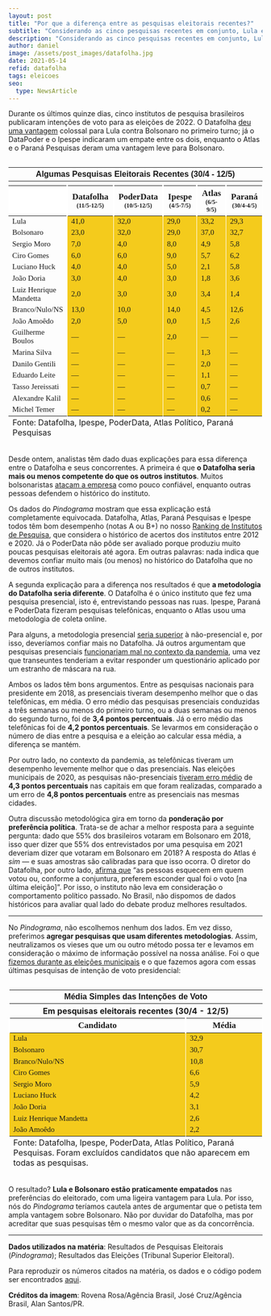 ```yaml
---
layout: post
title: "Por que a diferença entre as pesquisas eleitorais recentes?"
subtitle: "Considerando as cinco pesquisas recentes em conjunto, Lula e Bolsonaro estão praticamente empatados"
description: "Considerando as cinco pesquisas recentes em conjunto, Lula e Bolsonaro estão praticamente empatados"
author: daniel
image: /assets/post_images/datafolha.jpg
date: 2021-05-14
refid: datafolha
tags: eleicoes
seo:
  type: NewsArticle
---
```


<p>Durante os últimos quinze dias, cinco institutos de pesquisa brasileiros publicaram intenções de voto para as eleições de 2022. O Datafolha <a href="https://www1.folha.uol.com.br/poder/2021/05/datafolha-aprovacao-a-bolsonaro-recua-seis-pontos-e-chega-a-24-a-pior-marca-do-mandato-rejeicao-e-de-45.shtml">deu uma vantagem</a> colossal para Lula contra Bolsonaro no primeiro turno; já o DataPoder e o Ipespe indicaram um empate entre os dois, enquanto o Atlas e o Paraná Pesquisas deram uma vantagem leve para Bolsonaro.</p>
<style>html {
  font-family: -apple-system, BlinkMacSystemFont, 'Segoe UI', Roboto, Oxygen, Ubuntu, Cantarell, 'Helvetica Neue', 'Fira Sans', 'Droid Sans', Arial, sans-serif;
}

#zriqojslwh .gt_table {
  display: table;
  border-collapse: collapse;
  margin-left: auto;
  margin-right: auto;
  color: #333333;
  font-size: 16px;
  font-weight: normal;
  font-style: normal;
  background-color: #FFFFFF;
  width: auto;
  border-top-style: solid;
  border-top-width: 0px;
  border-top-color: #ffffff;
  border-right-style: none;
  border-right-width: 2px;
  border-right-color: #D3D3D3;
  border-bottom-style: solid;
  border-bottom-width: 2px;
  border-bottom-color: #A8A8A8;
  border-left-style: none;
  border-left-width: 2px;
  border-left-color: #D3D3D3;
}

#zriqojslwh .gt_heading {
  background-color: #FFFFFF;
  text-align: center;
  border-bottom-color: #FFFFFF;
  border-left-style: none;
  border-left-width: 1px;
  border-left-color: #D3D3D3;
  border-right-style: none;
  border-right-width: 1px;
  border-right-color: #D3D3D3;
}

#zriqojslwh .gt_title {
  color: #333333;
  font-size: 125%;
  font-weight: initial;
  padding-top: 4px;
  padding-bottom: 4px;
  border-bottom-color: #FFFFFF;
  border-bottom-width: 0;
}

#zriqojslwh .gt_subtitle {
  color: #333333;
  font-size: 85%;
  font-weight: initial;
  padding-top: 0;
  padding-bottom: 4px;
  border-top-color: #FFFFFF;
  border-top-width: 0;
}

#zriqojslwh .gt_bottom_border {
  border-bottom-style: #ffffff;
  border-bottom-width: 2px;
  border-bottom-color: #D3D3D3;
}

#zriqojslwh .gt_col_headings {
  border-top-style: solid;
  border-top-width: 2px;
  border-top-color: #ffffff;
  border-bottom-style: solid;
  border-bottom-width: 2px;
  border-bottom-color: #ffffff;
  border-left-style: none;
  border-left-width: 1px;
  border-left-color: #D3D3D3;
  border-right-style: none;
  border-right-width: 1px;
  border-right-color: #D3D3D3;
}

#zriqojslwh .gt_col_heading {
  color: #FFFFFF;
  background-color: #d27103;
  font-size: 100%;
  font-weight: normal;
  text-transform: inherit;
  border-left-style: none;
  border-left-width: 1px;
  border-left-color: #D3D3D3;
  border-right-style: none;
  border-right-width: 1px;
  border-right-color: #D3D3D3;
  vertical-align: bottom;
  padding-top: 5px;
  padding-bottom: 6px;
  padding-left: 5px;
  padding-right: 5px;
  overflow-x: hidden;
}

#zriqojslwh .gt_column_spanner_outer {
  color: #FFFFFF;
  background-color: #d27103;
  font-size: 100%;
  font-weight: normal;
  text-transform: inherit;
  padding-top: 0;
  padding-bottom: 0;
  padding-left: 4px;
  padding-right: 4px;
}

#zriqojslwh .gt_column_spanner_outer:first-child {
  padding-left: 0;
}

#zriqojslwh .gt_column_spanner_outer:last-child {
  padding-right: 0;
}

#zriqojslwh .gt_column_spanner {
  border-bottom-style: solid;
  border-bottom-width: 2px;
  border-bottom-color: #ffffff;
  vertical-align: bottom;
  padding-top: 5px;
  padding-bottom: 6px;
  overflow-x: hidden;
  display: inline-block;
  width: 100%;
}

#zriqojslwh .gt_group_heading {
  padding: 8px;
  color: #333333;
  background-color: #FFFFFF;
  font-size: 100%;
  font-weight: initial;
  text-transform: inherit;
  border-top-style: solid;
  border-top-width: 2px;
  border-top-color: #D3D3D3;
  border-bottom-style: solid;
  border-bottom-width: 2px;
  border-bottom-color: #D3D3D3;
  border-left-style: none;
  border-left-width: 1px;
  border-left-color: #D3D3D3;
  border-right-style: none;
  border-right-width: 1px;
  border-right-color: #D3D3D3;
  vertical-align: middle;
}

#zriqojslwh .gt_empty_group_heading {
  padding: 0.5px;
  color: #333333;
  background-color: #FFFFFF;
  font-size: 100%;
  font-weight: initial;
  border-top-style: solid;
  border-top-width: 2px;
  border-top-color: #D3D3D3;
  border-bottom-style: solid;
  border-bottom-width: 2px;
  border-bottom-color: #D3D3D3;
  vertical-align: middle;
}

#zriqojslwh .gt_from_md > :first-child {
  margin-top: 0;
}

#zriqojslwh .gt_from_md > :last-child {
  margin-bottom: 0;
}

#zriqojslwh .gt_row {
  padding-top: 8px;
  padding-bottom: 8px;
  padding-left: 5px;
  padding-right: 5px;
  margin: 10px;
  border-top-style: solid;
  border-top-width: 1px;
  border-top-color: #ffffff;
  border-left-style: none;
  border-left-width: 2px;
  border-left-color: #ffffff;
  border-right-style: none;
  border-right-width: 2px;
  border-right-color: #ffffff;
  vertical-align: middle;
  overflow-x: hidden;
}

#zriqojslwh .gt_stub {
  color: #FFFFFF;
  background-color: #6c82a0;
  font-size: 100%;
  font-weight: initial;
  text-transform: inherit;
  border-right-style: solid;
  border-right-width: 2px;
  border-right-color: #ffffff;
  padding-left: 12px;
}

#zriqojslwh .gt_summary_row {
  color: #333333;
  background-color: #FFFFFF;
  text-transform: inherit;
  padding-top: 8px;
  padding-bottom: 8px;
  padding-left: 5px;
  padding-right: 5px;
}

#zriqojslwh .gt_first_summary_row {
  padding-top: 8px;
  padding-bottom: 8px;
  padding-left: 5px;
  padding-right: 5px;
  border-top-style: solid;
  border-top-width: 2px;
  border-top-color: #D3D3D3;
}

#zriqojslwh .gt_grand_summary_row {
  color: #333333;
  background-color: #FFFFFF;
  text-transform: inherit;
  padding-top: 8px;
  padding-bottom: 8px;
  padding-left: 5px;
  padding-right: 5px;
}

#zriqojslwh .gt_first_grand_summary_row {
  padding-top: 8px;
  padding-bottom: 8px;
  padding-left: 5px;
  padding-right: 5px;
  border-top-style: double;
  border-top-width: 6px;
  border-top-color: #D3D3D3;
}

#zriqojslwh .gt_striped {
  background-color: rgba(128, 128, 128, 0.05);
}

#zriqojslwh .gt_table_body {
  border-top-style: solid;
  border-top-width: 2px;
  border-top-color: #ffffff;
  border-bottom-style: solid;
  border-bottom-width: 2px;
  border-bottom-color: #ffffff;
}

#zriqojslwh .gt_footnotes {
  color: #333333;
  background-color: #FFFFFF;
  border-bottom-style: none;
  border-bottom-width: 2px;
  border-bottom-color: #D3D3D3;
  border-left-style: none;
  border-left-width: 2px;
  border-left-color: #D3D3D3;
  border-right-style: none;
  border-right-width: 2px;
  border-right-color: #D3D3D3;
}

#zriqojslwh .gt_footnote {
  margin: 0px;
  font-size: 90%;
  padding: 4px;
}

#zriqojslwh .gt_sourcenotes {
  color: #333333;
  background-color: #FFFFFF;
  border-bottom-style: none;
  border-bottom-width: 2px;
  border-bottom-color: #D3D3D3;
  border-left-style: none;
  border-left-width: 2px;
  border-left-color: #D3D3D3;
  border-right-style: none;
  border-right-width: 2px;
  border-right-color: #D3D3D3;
}

#zriqojslwh .gt_sourcenote {
  font-size: 90%;
  padding: 4px;
}

#zriqojslwh .gt_left {
  text-align: left;
}

#zriqojslwh .gt_center {
  text-align: center;
}

#zriqojslwh .gt_right {
  text-align: right;
  font-variant-numeric: tabular-nums;
}

#zriqojslwh .gt_font_normal {
  font-weight: normal;
}

#zriqojslwh .gt_font_bold {
  font-weight: bold;
}

#zriqojslwh .gt_font_italic {
  font-style: italic;
}

#zriqojslwh .gt_super {
  font-size: 65%;
}

#zriqojslwh .gt_footnote_marks {
  font-style: italic;
  font-size: 65%;
}
</style>
<div id="zriqojslwh" style="overflow-x:auto;overflow-y:auto;width:auto;height:auto;"><table class="gt_table">
  <thead class="gt_header">
    <tr>
      <th colspan="6" class="gt_heading gt_title gt_font_normal" style="font-family: Helvetica; font-weight: bold;">Algumas Pesquisas Eleitorais Recentes (30/4 - 12/5)</th>
    </tr>
    <tr>
      <th colspan="6" class="gt_heading gt_subtitle gt_font_normal gt_bottom_border" style></th>
    </tr>
  </thead>
  <thead class="gt_col_headings">
    <tr>
      <th class="gt_col_heading gt_columns_bottom_border gt_left" rowspan="1" colspan="1" style="background-color: #FFFFFF;"></th>
      <th class="gt_col_heading gt_columns_bottom_border gt_center" rowspan="1" colspan="1" style="vertical-align:  middle border-left-width: 1.5px; border-left-style: solid; border-left-color: #ffffff; border-right-width: 1.5px; border-right-style: solid; border-right-color: #ffffff; font-family: Fantasque Sans Mono; font-size: 17px;">Datafolha<br><span style="font-size: 12px;">(11/5-12/5)</span></th>
      <th class="gt_col_heading gt_columns_bottom_border gt_center" rowspan="1" colspan="1" style="vertical-align:  middle border-left-width: 1.5px; border-left-style: solid; border-left-color: #ffffff; border-right-width: 1.5px; border-right-style: solid; border-right-color: #ffffff; font-family: Fantasque Sans Mono; font-size: 17px;">PoderData<br><span style="font-size: 12px;">(10/5-12/5)</span></th>
      <th class="gt_col_heading gt_columns_bottom_border gt_center" rowspan="1" colspan="1" style="vertical-align:  middle border-left-width: 1.5px; border-left-style: solid; border-left-color: #ffffff; border-right-width: 1.5px; border-right-style: solid; border-right-color: #ffffff; font-family: Fantasque Sans Mono; font-size: 17px;">Ipespe<br><span style="font-size: 12px;">(4/5-7/5)</span></th>
      <th class="gt_col_heading gt_columns_bottom_border gt_center" rowspan="1" colspan="1" style="vertical-align:  middle border-left-width: 1.5px; border-left-style: solid; border-left-color: #ffffff; border-right-width: 1.5px; border-right-style: solid; border-right-color: #ffffff; font-family: Fantasque Sans Mono; font-size: 17px;">Atlas<br><span style="font-size: 12px;">(6/5-9/5)</span></th>
      <th class="gt_col_heading gt_columns_bottom_border gt_center" rowspan="1" colspan="1" style="vertical-align:  middle border-left-width: 1.5px; border-left-style: solid; border-left-color: #ffffff; border-right-width: 1.5px; border-right-style: solid; border-right-color: #ffffff; font-family: Fantasque Sans Mono; font-size: 17px;">Paraná<br><span style="font-size: 12px;">(30/4-4/5)</span></th>
    </tr>
  </thead>
  <tbody class="gt_table_body">
    <tr>
      <td class="gt_row gt_left gt_stub" style="font-family: &#39;Fantasque Sans Mono&#39;; font-size: 15px;">Lula</td>
      <td class="gt_row gt_center" style="font-family: Fantasque Sans Mono; font-size: 15px; background-color: #F4CB1C; border-left-width: 1.5px; border-left-style: solid; border-left-color: #ffffff; border-right-width: 1.5px; border-right-style: solid; border-right-color: #ffffff;">41,0</td>
      <td class="gt_row gt_center" style="font-family: Fantasque Sans Mono; font-size: 15px; background-color: #F4CB1C; border-left-width: 1.5px; border-left-style: solid; border-left-color: #ffffff; border-right-width: 1.5px; border-right-style: solid; border-right-color: #ffffff;">32,0</td>
      <td class="gt_row gt_center" style="font-family: Fantasque Sans Mono; font-size: 15px; background-color: #F4CB1C; border-left-width: 1.5px; border-left-style: solid; border-left-color: #ffffff; border-right-width: 1.5px; border-right-style: solid; border-right-color: #ffffff;">29,0</td>
      <td class="gt_row gt_center" style="font-family: Fantasque Sans Mono; font-size: 15px; background-color: #F4CB1C; border-left-width: 1.5px; border-left-style: solid; border-left-color: #ffffff; border-right-width: 1.5px; border-right-style: solid; border-right-color: #ffffff;">33,2</td>
      <td class="gt_row gt_center" style="font-family: Fantasque Sans Mono; font-size: 15px; background-color: #F4CB1C; border-left-width: 1.5px; border-left-style: solid; border-left-color: #ffffff; border-right-width: 1.5px; border-right-style: solid; border-right-color: #ffffff;">29,3</td>
    </tr>
    <tr>
      <td class="gt_row gt_left gt_stub" style="font-family: &#39;Fantasque Sans Mono&#39;; font-size: 15px;">Bolsonaro</td>
      <td class="gt_row gt_center" style="font-family: Fantasque Sans Mono; font-size: 15px; background-color: #F4CB1C; border-left-width: 1.5px; border-left-style: solid; border-left-color: #ffffff; border-right-width: 1.5px; border-right-style: solid; border-right-color: #ffffff;">23,0</td>
      <td class="gt_row gt_center" style="font-family: Fantasque Sans Mono; font-size: 15px; background-color: #F4CB1C; border-left-width: 1.5px; border-left-style: solid; border-left-color: #ffffff; border-right-width: 1.5px; border-right-style: solid; border-right-color: #ffffff;">32,0</td>
      <td class="gt_row gt_center" style="font-family: Fantasque Sans Mono; font-size: 15px; background-color: #F4CB1C; border-left-width: 1.5px; border-left-style: solid; border-left-color: #ffffff; border-right-width: 1.5px; border-right-style: solid; border-right-color: #ffffff;">29,0</td>
      <td class="gt_row gt_center" style="font-family: Fantasque Sans Mono; font-size: 15px; background-color: #F4CB1C; border-left-width: 1.5px; border-left-style: solid; border-left-color: #ffffff; border-right-width: 1.5px; border-right-style: solid; border-right-color: #ffffff;">37,0</td>
      <td class="gt_row gt_center" style="font-family: Fantasque Sans Mono; font-size: 15px; background-color: #F4CB1C; border-left-width: 1.5px; border-left-style: solid; border-left-color: #ffffff; border-right-width: 1.5px; border-right-style: solid; border-right-color: #ffffff;">32,7</td>
    </tr>
    <tr>
      <td class="gt_row gt_left gt_stub" style="font-family: &#39;Fantasque Sans Mono&#39;; font-size: 15px;">Sergio Moro</td>
      <td class="gt_row gt_center" style="font-family: Fantasque Sans Mono; font-size: 15px; background-color: #F4CB1C; border-left-width: 1.5px; border-left-style: solid; border-left-color: #ffffff; border-right-width: 1.5px; border-right-style: solid; border-right-color: #ffffff;">7,0</td>
      <td class="gt_row gt_center" style="font-family: Fantasque Sans Mono; font-size: 15px; background-color: #F4CB1C; border-left-width: 1.5px; border-left-style: solid; border-left-color: #ffffff; border-right-width: 1.5px; border-right-style: solid; border-right-color: #ffffff;">4,0</td>
      <td class="gt_row gt_center" style="font-family: Fantasque Sans Mono; font-size: 15px; background-color: #F4CB1C; border-left-width: 1.5px; border-left-style: solid; border-left-color: #ffffff; border-right-width: 1.5px; border-right-style: solid; border-right-color: #ffffff;">8,0</td>
      <td class="gt_row gt_center" style="font-family: Fantasque Sans Mono; font-size: 15px; background-color: #F4CB1C; border-left-width: 1.5px; border-left-style: solid; border-left-color: #ffffff; border-right-width: 1.5px; border-right-style: solid; border-right-color: #ffffff;">4,9</td>
      <td class="gt_row gt_center" style="font-family: Fantasque Sans Mono; font-size: 15px; background-color: #F4CB1C; border-left-width: 1.5px; border-left-style: solid; border-left-color: #ffffff; border-right-width: 1.5px; border-right-style: solid; border-right-color: #ffffff;">5,8</td>
    </tr>
    <tr>
      <td class="gt_row gt_left gt_stub" style="font-family: &#39;Fantasque Sans Mono&#39;; font-size: 15px;">Ciro Gomes</td>
      <td class="gt_row gt_center" style="font-family: Fantasque Sans Mono; font-size: 15px; background-color: #F4CB1C; border-left-width: 1.5px; border-left-style: solid; border-left-color: #ffffff; border-right-width: 1.5px; border-right-style: solid; border-right-color: #ffffff;">6,0</td>
      <td class="gt_row gt_center" style="font-family: Fantasque Sans Mono; font-size: 15px; background-color: #F4CB1C; border-left-width: 1.5px; border-left-style: solid; border-left-color: #ffffff; border-right-width: 1.5px; border-right-style: solid; border-right-color: #ffffff;">6,0</td>
      <td class="gt_row gt_center" style="font-family: Fantasque Sans Mono; font-size: 15px; background-color: #F4CB1C; border-left-width: 1.5px; border-left-style: solid; border-left-color: #ffffff; border-right-width: 1.5px; border-right-style: solid; border-right-color: #ffffff;">9,0</td>
      <td class="gt_row gt_center" style="font-family: Fantasque Sans Mono; font-size: 15px; background-color: #F4CB1C; border-left-width: 1.5px; border-left-style: solid; border-left-color: #ffffff; border-right-width: 1.5px; border-right-style: solid; border-right-color: #ffffff;">5,7</td>
      <td class="gt_row gt_center" style="font-family: Fantasque Sans Mono; font-size: 15px; background-color: #F4CB1C; border-left-width: 1.5px; border-left-style: solid; border-left-color: #ffffff; border-right-width: 1.5px; border-right-style: solid; border-right-color: #ffffff;">6,2</td>
    </tr>
    <tr>
      <td class="gt_row gt_left gt_stub" style="font-family: &#39;Fantasque Sans Mono&#39;; font-size: 15px;">Luciano Huck</td>
      <td class="gt_row gt_center" style="font-family: Fantasque Sans Mono; font-size: 15px; background-color: #F4CB1C; border-left-width: 1.5px; border-left-style: solid; border-left-color: #ffffff; border-right-width: 1.5px; border-right-style: solid; border-right-color: #ffffff;">4,0</td>
      <td class="gt_row gt_center" style="font-family: Fantasque Sans Mono; font-size: 15px; background-color: #F4CB1C; border-left-width: 1.5px; border-left-style: solid; border-left-color: #ffffff; border-right-width: 1.5px; border-right-style: solid; border-right-color: #ffffff;">4,0</td>
      <td class="gt_row gt_center" style="font-family: Fantasque Sans Mono; font-size: 15px; background-color: #F4CB1C; border-left-width: 1.5px; border-left-style: solid; border-left-color: #ffffff; border-right-width: 1.5px; border-right-style: solid; border-right-color: #ffffff;">5,0</td>
      <td class="gt_row gt_center" style="font-family: Fantasque Sans Mono; font-size: 15px; background-color: #F4CB1C; border-left-width: 1.5px; border-left-style: solid; border-left-color: #ffffff; border-right-width: 1.5px; border-right-style: solid; border-right-color: #ffffff;">2,1</td>
      <td class="gt_row gt_center" style="font-family: Fantasque Sans Mono; font-size: 15px; background-color: #F4CB1C; border-left-width: 1.5px; border-left-style: solid; border-left-color: #ffffff; border-right-width: 1.5px; border-right-style: solid; border-right-color: #ffffff;">5,8</td>
    </tr>
    <tr>
      <td class="gt_row gt_left gt_stub" style="font-family: &#39;Fantasque Sans Mono&#39;; font-size: 15px;">João Doria</td>
      <td class="gt_row gt_center" style="font-family: Fantasque Sans Mono; font-size: 15px; background-color: #F4CB1C; border-left-width: 1.5px; border-left-style: solid; border-left-color: #ffffff; border-right-width: 1.5px; border-right-style: solid; border-right-color: #ffffff;">3,0</td>
      <td class="gt_row gt_center" style="font-family: Fantasque Sans Mono; font-size: 15px; background-color: #F4CB1C; border-left-width: 1.5px; border-left-style: solid; border-left-color: #ffffff; border-right-width: 1.5px; border-right-style: solid; border-right-color: #ffffff;">4,0</td>
      <td class="gt_row gt_center" style="font-family: Fantasque Sans Mono; font-size: 15px; background-color: #F4CB1C; border-left-width: 1.5px; border-left-style: solid; border-left-color: #ffffff; border-right-width: 1.5px; border-right-style: solid; border-right-color: #ffffff;">3,0</td>
      <td class="gt_row gt_center" style="font-family: Fantasque Sans Mono; font-size: 15px; background-color: #F4CB1C; border-left-width: 1.5px; border-left-style: solid; border-left-color: #ffffff; border-right-width: 1.5px; border-right-style: solid; border-right-color: #ffffff;">1,8</td>
      <td class="gt_row gt_center" style="font-family: Fantasque Sans Mono; font-size: 15px; background-color: #F4CB1C; border-left-width: 1.5px; border-left-style: solid; border-left-color: #ffffff; border-right-width: 1.5px; border-right-style: solid; border-right-color: #ffffff;">3,6</td>
    </tr>
    <tr>
      <td class="gt_row gt_left gt_stub" style="font-family: &#39;Fantasque Sans Mono&#39;; font-size: 15px;">Luiz Henrique Mandetta</td>
      <td class="gt_row gt_center" style="font-family: Fantasque Sans Mono; font-size: 15px; background-color: #F4CB1C; border-left-width: 1.5px; border-left-style: solid; border-left-color: #ffffff; border-right-width: 1.5px; border-right-style: solid; border-right-color: #ffffff;">2,0</td>
      <td class="gt_row gt_center" style="font-family: Fantasque Sans Mono; font-size: 15px; background-color: #F4CB1C; border-left-width: 1.5px; border-left-style: solid; border-left-color: #ffffff; border-right-width: 1.5px; border-right-style: solid; border-right-color: #ffffff;">3,0</td>
      <td class="gt_row gt_center" style="font-family: Fantasque Sans Mono; font-size: 15px; background-color: #F4CB1C; border-left-width: 1.5px; border-left-style: solid; border-left-color: #ffffff; border-right-width: 1.5px; border-right-style: solid; border-right-color: #ffffff;">3,0</td>
      <td class="gt_row gt_center" style="font-family: Fantasque Sans Mono; font-size: 15px; background-color: #F4CB1C; border-left-width: 1.5px; border-left-style: solid; border-left-color: #ffffff; border-right-width: 1.5px; border-right-style: solid; border-right-color: #ffffff;">3,4</td>
      <td class="gt_row gt_center" style="font-family: Fantasque Sans Mono; font-size: 15px; background-color: #F4CB1C; border-left-width: 1.5px; border-left-style: solid; border-left-color: #ffffff; border-right-width: 1.5px; border-right-style: solid; border-right-color: #ffffff;">1,4</td>
    </tr>
    <tr>
      <td class="gt_row gt_left gt_stub" style="font-family: &#39;Fantasque Sans Mono&#39;; font-size: 15px;">Branco/Nulo/NS</td>
      <td class="gt_row gt_center" style="font-family: Fantasque Sans Mono; font-size: 15px; background-color: #F4CB1C; border-left-width: 1.5px; border-left-style: solid; border-left-color: #ffffff; border-right-width: 1.5px; border-right-style: solid; border-right-color: #ffffff;">13,0</td>
      <td class="gt_row gt_center" style="font-family: Fantasque Sans Mono; font-size: 15px; background-color: #F4CB1C; border-left-width: 1.5px; border-left-style: solid; border-left-color: #ffffff; border-right-width: 1.5px; border-right-style: solid; border-right-color: #ffffff;">10,0</td>
      <td class="gt_row gt_center" style="font-family: Fantasque Sans Mono; font-size: 15px; background-color: #F4CB1C; border-left-width: 1.5px; border-left-style: solid; border-left-color: #ffffff; border-right-width: 1.5px; border-right-style: solid; border-right-color: #ffffff;">14,0</td>
      <td class="gt_row gt_center" style="font-family: Fantasque Sans Mono; font-size: 15px; background-color: #F4CB1C; border-left-width: 1.5px; border-left-style: solid; border-left-color: #ffffff; border-right-width: 1.5px; border-right-style: solid; border-right-color: #ffffff;">4,5</td>
      <td class="gt_row gt_center" style="font-family: Fantasque Sans Mono; font-size: 15px; background-color: #F4CB1C; border-left-width: 1.5px; border-left-style: solid; border-left-color: #ffffff; border-right-width: 1.5px; border-right-style: solid; border-right-color: #ffffff;">12,6</td>
    </tr>
    <tr>
      <td class="gt_row gt_left gt_stub" style="font-family: &#39;Fantasque Sans Mono&#39;; font-size: 15px;">João Amoêdo</td>
      <td class="gt_row gt_center" style="font-family: Fantasque Sans Mono; font-size: 15px; background-color: #F4CB1C; border-left-width: 1.5px; border-left-style: solid; border-left-color: #ffffff; border-right-width: 1.5px; border-right-style: solid; border-right-color: #ffffff;">2,0</td>
      <td class="gt_row gt_center" style="font-family: Fantasque Sans Mono; font-size: 15px; background-color: #F4CB1C; border-left-width: 1.5px; border-left-style: solid; border-left-color: #ffffff; border-right-width: 1.5px; border-right-style: solid; border-right-color: #ffffff;">5,0</td>
      <td class="gt_row gt_center" style="font-family: Fantasque Sans Mono; font-size: 15px; background-color: #F4CB1C; border-left-width: 1.5px; border-left-style: solid; border-left-color: #ffffff; border-right-width: 1.5px; border-right-style: solid; border-right-color: #ffffff;">0,0</td>
      <td class="gt_row gt_center" style="font-family: Fantasque Sans Mono; font-size: 15px; background-color: #F4CB1C; border-left-width: 1.5px; border-left-style: solid; border-left-color: #ffffff; border-right-width: 1.5px; border-right-style: solid; border-right-color: #ffffff;">1,5</td>
      <td class="gt_row gt_center" style="font-family: Fantasque Sans Mono; font-size: 15px; background-color: #F4CB1C; border-left-width: 1.5px; border-left-style: solid; border-left-color: #ffffff; border-right-width: 1.5px; border-right-style: solid; border-right-color: #ffffff;">2,6</td>
    </tr>
    <tr>
      <td class="gt_row gt_left gt_stub" style="font-family: &#39;Fantasque Sans Mono&#39;; font-size: 15px;">Guilherme Boulos</td>
      <td class="gt_row gt_center" style="font-family: Fantasque Sans Mono; font-size: 15px; background-color: #F4CB1C; border-left-width: 1.5px; border-left-style: solid; border-left-color: #ffffff; border-right-width: 1.5px; border-right-style: solid; border-right-color: #ffffff;">&mdash;</td>
      <td class="gt_row gt_center" style="font-family: Fantasque Sans Mono; font-size: 15px; background-color: #F4CB1C; border-left-width: 1.5px; border-left-style: solid; border-left-color: #ffffff; border-right-width: 1.5px; border-right-style: solid; border-right-color: #ffffff;">&mdash;</td>
      <td class="gt_row gt_center" style="font-family: Fantasque Sans Mono; font-size: 15px; background-color: #F4CB1C; border-left-width: 1.5px; border-left-style: solid; border-left-color: #ffffff; border-right-width: 1.5px; border-right-style: solid; border-right-color: #ffffff;">2,0</td>
      <td class="gt_row gt_center" style="font-family: Fantasque Sans Mono; font-size: 15px; background-color: #F4CB1C; border-left-width: 1.5px; border-left-style: solid; border-left-color: #ffffff; border-right-width: 1.5px; border-right-style: solid; border-right-color: #ffffff;">&mdash;</td>
      <td class="gt_row gt_center" style="font-family: Fantasque Sans Mono; font-size: 15px; background-color: #F4CB1C; border-left-width: 1.5px; border-left-style: solid; border-left-color: #ffffff; border-right-width: 1.5px; border-right-style: solid; border-right-color: #ffffff;">&mdash;</td>
    </tr>
    <tr>
      <td class="gt_row gt_left gt_stub" style="font-family: &#39;Fantasque Sans Mono&#39;; font-size: 15px;">Marina Silva</td>
      <td class="gt_row gt_center" style="font-family: Fantasque Sans Mono; font-size: 15px; background-color: #F4CB1C; border-left-width: 1.5px; border-left-style: solid; border-left-color: #ffffff; border-right-width: 1.5px; border-right-style: solid; border-right-color: #ffffff;">&mdash;</td>
      <td class="gt_row gt_center" style="font-family: Fantasque Sans Mono; font-size: 15px; background-color: #F4CB1C; border-left-width: 1.5px; border-left-style: solid; border-left-color: #ffffff; border-right-width: 1.5px; border-right-style: solid; border-right-color: #ffffff;">&mdash;</td>
      <td class="gt_row gt_center" style="font-family: Fantasque Sans Mono; font-size: 15px; background-color: #F4CB1C; border-left-width: 1.5px; border-left-style: solid; border-left-color: #ffffff; border-right-width: 1.5px; border-right-style: solid; border-right-color: #ffffff;">&mdash;</td>
      <td class="gt_row gt_center" style="font-family: Fantasque Sans Mono; font-size: 15px; background-color: #F4CB1C; border-left-width: 1.5px; border-left-style: solid; border-left-color: #ffffff; border-right-width: 1.5px; border-right-style: solid; border-right-color: #ffffff;">1,3</td>
      <td class="gt_row gt_center" style="font-family: Fantasque Sans Mono; font-size: 15px; background-color: #F4CB1C; border-left-width: 1.5px; border-left-style: solid; border-left-color: #ffffff; border-right-width: 1.5px; border-right-style: solid; border-right-color: #ffffff;">&mdash;</td>
    </tr>
    <tr>
      <td class="gt_row gt_left gt_stub" style="font-family: &#39;Fantasque Sans Mono&#39;; font-size: 15px;">Danilo Gentili</td>
      <td class="gt_row gt_center" style="font-family: Fantasque Sans Mono; font-size: 15px; background-color: #F4CB1C; border-left-width: 1.5px; border-left-style: solid; border-left-color: #ffffff; border-right-width: 1.5px; border-right-style: solid; border-right-color: #ffffff;">&mdash;</td>
      <td class="gt_row gt_center" style="font-family: Fantasque Sans Mono; font-size: 15px; background-color: #F4CB1C; border-left-width: 1.5px; border-left-style: solid; border-left-color: #ffffff; border-right-width: 1.5px; border-right-style: solid; border-right-color: #ffffff;">&mdash;</td>
      <td class="gt_row gt_center" style="font-family: Fantasque Sans Mono; font-size: 15px; background-color: #F4CB1C; border-left-width: 1.5px; border-left-style: solid; border-left-color: #ffffff; border-right-width: 1.5px; border-right-style: solid; border-right-color: #ffffff;">&mdash;</td>
      <td class="gt_row gt_center" style="font-family: Fantasque Sans Mono; font-size: 15px; background-color: #F4CB1C; border-left-width: 1.5px; border-left-style: solid; border-left-color: #ffffff; border-right-width: 1.5px; border-right-style: solid; border-right-color: #ffffff;">2,0</td>
      <td class="gt_row gt_center" style="font-family: Fantasque Sans Mono; font-size: 15px; background-color: #F4CB1C; border-left-width: 1.5px; border-left-style: solid; border-left-color: #ffffff; border-right-width: 1.5px; border-right-style: solid; border-right-color: #ffffff;">&mdash;</td>
    </tr>
    <tr>
      <td class="gt_row gt_left gt_stub" style="font-family: &#39;Fantasque Sans Mono&#39;; font-size: 15px;">Eduardo Leite</td>
      <td class="gt_row gt_center" style="font-family: Fantasque Sans Mono; font-size: 15px; background-color: #F4CB1C; border-left-width: 1.5px; border-left-style: solid; border-left-color: #ffffff; border-right-width: 1.5px; border-right-style: solid; border-right-color: #ffffff;">&mdash;</td>
      <td class="gt_row gt_center" style="font-family: Fantasque Sans Mono; font-size: 15px; background-color: #F4CB1C; border-left-width: 1.5px; border-left-style: solid; border-left-color: #ffffff; border-right-width: 1.5px; border-right-style: solid; border-right-color: #ffffff;">&mdash;</td>
      <td class="gt_row gt_center" style="font-family: Fantasque Sans Mono; font-size: 15px; background-color: #F4CB1C; border-left-width: 1.5px; border-left-style: solid; border-left-color: #ffffff; border-right-width: 1.5px; border-right-style: solid; border-right-color: #ffffff;">&mdash;</td>
      <td class="gt_row gt_center" style="font-family: Fantasque Sans Mono; font-size: 15px; background-color: #F4CB1C; border-left-width: 1.5px; border-left-style: solid; border-left-color: #ffffff; border-right-width: 1.5px; border-right-style: solid; border-right-color: #ffffff;">1,1</td>
      <td class="gt_row gt_center" style="font-family: Fantasque Sans Mono; font-size: 15px; background-color: #F4CB1C; border-left-width: 1.5px; border-left-style: solid; border-left-color: #ffffff; border-right-width: 1.5px; border-right-style: solid; border-right-color: #ffffff;">&mdash;</td>
    </tr>
    <tr>
      <td class="gt_row gt_left gt_stub" style="font-family: &#39;Fantasque Sans Mono&#39;; font-size: 15px;">Tasso Jereissati</td>
      <td class="gt_row gt_center" style="font-family: Fantasque Sans Mono; font-size: 15px; background-color: #F4CB1C; border-left-width: 1.5px; border-left-style: solid; border-left-color: #ffffff; border-right-width: 1.5px; border-right-style: solid; border-right-color: #ffffff;">&mdash;</td>
      <td class="gt_row gt_center" style="font-family: Fantasque Sans Mono; font-size: 15px; background-color: #F4CB1C; border-left-width: 1.5px; border-left-style: solid; border-left-color: #ffffff; border-right-width: 1.5px; border-right-style: solid; border-right-color: #ffffff;">&mdash;</td>
      <td class="gt_row gt_center" style="font-family: Fantasque Sans Mono; font-size: 15px; background-color: #F4CB1C; border-left-width: 1.5px; border-left-style: solid; border-left-color: #ffffff; border-right-width: 1.5px; border-right-style: solid; border-right-color: #ffffff;">&mdash;</td>
      <td class="gt_row gt_center" style="font-family: Fantasque Sans Mono; font-size: 15px; background-color: #F4CB1C; border-left-width: 1.5px; border-left-style: solid; border-left-color: #ffffff; border-right-width: 1.5px; border-right-style: solid; border-right-color: #ffffff;">0,7</td>
      <td class="gt_row gt_center" style="font-family: Fantasque Sans Mono; font-size: 15px; background-color: #F4CB1C; border-left-width: 1.5px; border-left-style: solid; border-left-color: #ffffff; border-right-width: 1.5px; border-right-style: solid; border-right-color: #ffffff;">&mdash;</td>
    </tr>
    <tr>
      <td class="gt_row gt_left gt_stub" style="font-family: &#39;Fantasque Sans Mono&#39;; font-size: 15px;">Alexandre Kalil</td>
      <td class="gt_row gt_center" style="font-family: Fantasque Sans Mono; font-size: 15px; background-color: #F4CB1C; border-left-width: 1.5px; border-left-style: solid; border-left-color: #ffffff; border-right-width: 1.5px; border-right-style: solid; border-right-color: #ffffff;">&mdash;</td>
      <td class="gt_row gt_center" style="font-family: Fantasque Sans Mono; font-size: 15px; background-color: #F4CB1C; border-left-width: 1.5px; border-left-style: solid; border-left-color: #ffffff; border-right-width: 1.5px; border-right-style: solid; border-right-color: #ffffff;">&mdash;</td>
      <td class="gt_row gt_center" style="font-family: Fantasque Sans Mono; font-size: 15px; background-color: #F4CB1C; border-left-width: 1.5px; border-left-style: solid; border-left-color: #ffffff; border-right-width: 1.5px; border-right-style: solid; border-right-color: #ffffff;">&mdash;</td>
      <td class="gt_row gt_center" style="font-family: Fantasque Sans Mono; font-size: 15px; background-color: #F4CB1C; border-left-width: 1.5px; border-left-style: solid; border-left-color: #ffffff; border-right-width: 1.5px; border-right-style: solid; border-right-color: #ffffff;">0,6</td>
      <td class="gt_row gt_center" style="font-family: Fantasque Sans Mono; font-size: 15px; background-color: #F4CB1C; border-left-width: 1.5px; border-left-style: solid; border-left-color: #ffffff; border-right-width: 1.5px; border-right-style: solid; border-right-color: #ffffff;">&mdash;</td>
    </tr>
    <tr>
      <td class="gt_row gt_left gt_stub" style="font-family: &#39;Fantasque Sans Mono&#39;; font-size: 15px;">Michel Temer</td>
      <td class="gt_row gt_center" style="font-family: Fantasque Sans Mono; font-size: 15px; background-color: #F4CB1C; border-left-width: 1.5px; border-left-style: solid; border-left-color: #ffffff; border-right-width: 1.5px; border-right-style: solid; border-right-color: #ffffff;">&mdash;</td>
      <td class="gt_row gt_center" style="font-family: Fantasque Sans Mono; font-size: 15px; background-color: #F4CB1C; border-left-width: 1.5px; border-left-style: solid; border-left-color: #ffffff; border-right-width: 1.5px; border-right-style: solid; border-right-color: #ffffff;">&mdash;</td>
      <td class="gt_row gt_center" style="font-family: Fantasque Sans Mono; font-size: 15px; background-color: #F4CB1C; border-left-width: 1.5px; border-left-style: solid; border-left-color: #ffffff; border-right-width: 1.5px; border-right-style: solid; border-right-color: #ffffff;">&mdash;</td>
      <td class="gt_row gt_center" style="font-family: Fantasque Sans Mono; font-size: 15px; background-color: #F4CB1C; border-left-width: 1.5px; border-left-style: solid; border-left-color: #ffffff; border-right-width: 1.5px; border-right-style: solid; border-right-color: #ffffff;">0,2</td>
      <td class="gt_row gt_center" style="font-family: Fantasque Sans Mono; font-size: 15px; background-color: #F4CB1C; border-left-width: 1.5px; border-left-style: solid; border-left-color: #ffffff; border-right-width: 1.5px; border-right-style: solid; border-right-color: #ffffff;">&mdash;</td>
    </tr>
  </tbody>
  <tfoot class="gt_sourcenotes">
    <tr>
      <td class="gt_sourcenote" colspan="6">Fonte: Datafolha, Ipespe, PoderData, Atlas Político, Paraná Pesquisas</td>
    </tr>
  </tfoot>
  
</table></div>
<p>Desde ontem, analistas têm dado duas explicações para essa diferença entre o Datafolha e seus concorrentes. A primeira é que <strong>o Datafolha seria mais ou menos competente do que os outros institutos</strong>. Muitos bolsonaristas <a href="https://twitter.com/folha/status/1392644029645471748">atacam a empresa</a> como pouco confiável, enquanto outras pessoas defendem o histórico do instituto.</p>
<p>Os dados do <em>Pindograma</em> mostram que essa explicação está completamente equivocada. Datafolha, Atlas, Paraná Pesquisas e Ipespe todos têm bom desempenho (notas A ou B+) no nosso <a href="https://pindograma.com.br/ranking.html">Ranking de Institutos de Pesquisa</a>, que considera o histórico de acertos dos institutos entre 2012 e 2020. Já o PoderData não pôde ser avaliado porque produziu muito poucas pesquisas eleitorais até agora. Em outras palavras: nada indica que devemos confiar muito mais (ou menos) no histórico do Datafolha que no de outros institutos.</p>
<p>A segunda explicação para a diferença nos resultados é que <strong>a metodologia do Datafolha seria diferente</strong>. O Datafolha é o único instituto que fez uma pesquisa presencial, isto é, entrevistando pessoas nas ruas. Ipespe, Paraná e PoderData fizeram pesquisas telefônicas, enquanto o Atlas usou uma metodologia de coleta online.</p>
<p>Para alguns, a metodologia presencial <a href="https://twitter.com/guilherme_amado/status/1392605890512048131">seria superior</a> à não-presencial e, por isso, deveríamos confiar mais no Datafolha. Já outros argumentam que pesquisas presenciais <a href="https://twitter.com/LavaredaAntonio/status/1392937924119912451">funcionariam mal no contexto da pandemia</a>, uma vez que transeuntes tenderiam a evitar responder um questionário aplicado por um estranho de máscara na rua.</p>
<p>Ambos os lados têm bons argumentos. Entre as pesquisas nacionais para presidente em 2018, as presenciais tiveram desempenho melhor que o das telefônicas, em média. O erro médio das pesquisas presenciais conduzidas a três semanas ou menos do primeiro turno, ou a duas semanas ou menos do segundo turno, foi de <strong>3,4 pontos percentuais</strong>. Já o erro médio das telefônicas foi de <strong>4,2 pontos percentuais</strong>. Se levarmos em consideração o número de dias entre a pesquisa e a eleição ao calcular essa média, a diferença se mantém.</p>
<p>Por outro lado, no contexto da pandemia, as telefônicas tiveram um desempenho levemente melhor que o das presenciais. Nas eleições municipais de 2020, as pesquisas não-presenciais <a href="https://pindograma.com.br/2020/12/11/pesquisas-analise.html">tiveram erro médio</a> de <strong>4,3 pontos percentuais</strong> nas capitais em que foram realizadas, comparado a um erro de <strong>4,8 pontos percentuais</strong> entre as presenciais nas mesmas cidades.</p>
<p>Outra discussão metodológica gira em torno da <strong>ponderação por preferência política</strong>. Trata-se de achar a melhor resposta para a seguinte pergunta: dado que 55% dos brasileiros votaram em Bolsonaro em 2018, isso quer dizer que 55% dos entrevistados por uma pesquisa em 2021 deveriam dizer que votaram em Bolsonaro em 2018? A resposta do Atlas é <em>sim</em> — e suas amostras são calibradas para que isso ocorra. O diretor do Datafolha, por outro lado, <a href="https://valor.globo.com/politica/noticia/2021/05/14/resultados-divergentes-de-pesquisas-provocam-discussao-sobre-metodos.ghtml">afirma que</a> “as pessoas esquecem em quem votou ou, conforme a conjuntura, preferem esconder qual foi o voto [na última eleição]”. Por isso, o instituto não leva em consideração o comportamento político passado. No Brasil, não dispomos de dados históricos para avaliar qual lado do debate produz melhores resultados.</p>
<hr style="width: 100%;">
<p>No <em>Pindograma</em>, não escolhemos nenhum dos lados. Em vez disso, preferimos <strong>agregar pesquisas que usam diferentes metodologias</strong>. Assim, neutralizamos os vieses que um ou outro método possa ter e levamos em consideração o máximo de informação possível na nossa análise. Foi o que <a href="https://pindograma.shinyapps.io/agregador/">fizemos durante as eleições municipais</a> e o que fazemos agora com essas últimas pesquisas de intenção de voto presidencial:</p>
<style>html {
  font-family: -apple-system, BlinkMacSystemFont, 'Segoe UI', Roboto, Oxygen, Ubuntu, Cantarell, 'Helvetica Neue', 'Fira Sans', 'Droid Sans', Arial, sans-serif;
}

#jxvnouajqs .gt_table {
  display: table;
  border-collapse: collapse;
  margin-left: auto;
  margin-right: auto;
  color: #333333;
  font-size: 16px;
  font-weight: normal;
  font-style: normal;
  background-color: #FFFFFF;
  width: auto;
  border-top-style: solid;
  border-top-width: 0px;
  border-top-color: #ffffff;
  border-right-style: none;
  border-right-width: 2px;
  border-right-color: #D3D3D3;
  border-bottom-style: solid;
  border-bottom-width: 2px;
  border-bottom-color: #A8A8A8;
  border-left-style: none;
  border-left-width: 2px;
  border-left-color: #D3D3D3;
}

#jxvnouajqs .gt_heading {
  background-color: #FFFFFF;
  text-align: center;
  border-bottom-color: #FFFFFF;
  border-left-style: none;
  border-left-width: 1px;
  border-left-color: #D3D3D3;
  border-right-style: none;
  border-right-width: 1px;
  border-right-color: #D3D3D3;
}

#jxvnouajqs .gt_title {
  color: #333333;
  font-size: 125%;
  font-weight: initial;
  padding-top: 4px;
  padding-bottom: 4px;
  border-bottom-color: #FFFFFF;
  border-bottom-width: 0;
}

#jxvnouajqs .gt_subtitle {
  color: #333333;
  font-size: 85%;
  font-weight: initial;
  padding-top: 0;
  padding-bottom: 4px;
  border-top-color: #FFFFFF;
  border-top-width: 0;
}

#jxvnouajqs .gt_bottom_border {
  border-bottom-style: #ffffff;
  border-bottom-width: 2px;
  border-bottom-color: #D3D3D3;
}

#jxvnouajqs .gt_col_headings {
  border-top-style: solid;
  border-top-width: 2px;
  border-top-color: #ffffff;
  border-bottom-style: solid;
  border-bottom-width: 2px;
  border-bottom-color: #ffffff;
  border-left-style: none;
  border-left-width: 1px;
  border-left-color: #D3D3D3;
  border-right-style: none;
  border-right-width: 1px;
  border-right-color: #D3D3D3;
}

#jxvnouajqs .gt_col_heading {
  color: #FFFFFF;
  background-color: #d27103;
  font-size: 100%;
  font-weight: normal;
  text-transform: inherit;
  border-left-style: none;
  border-left-width: 1px;
  border-left-color: #D3D3D3;
  border-right-style: none;
  border-right-width: 1px;
  border-right-color: #D3D3D3;
  vertical-align: bottom;
  padding-top: 5px;
  padding-bottom: 6px;
  padding-left: 5px;
  padding-right: 5px;
  overflow-x: hidden;
}

#jxvnouajqs .gt_column_spanner_outer {
  color: #FFFFFF;
  background-color: #d27103;
  font-size: 100%;
  font-weight: normal;
  text-transform: inherit;
  padding-top: 0;
  padding-bottom: 0;
  padding-left: 4px;
  padding-right: 4px;
}

#jxvnouajqs .gt_column_spanner_outer:first-child {
  padding-left: 0;
}

#jxvnouajqs .gt_column_spanner_outer:last-child {
  padding-right: 0;
}

#jxvnouajqs .gt_column_spanner {
  border-bottom-style: solid;
  border-bottom-width: 2px;
  border-bottom-color: #ffffff;
  vertical-align: bottom;
  padding-top: 5px;
  padding-bottom: 6px;
  overflow-x: hidden;
  display: inline-block;
  width: 100%;
}

#jxvnouajqs .gt_group_heading {
  padding: 8px;
  color: #333333;
  background-color: #FFFFFF;
  font-size: 100%;
  font-weight: initial;
  text-transform: inherit;
  border-top-style: solid;
  border-top-width: 2px;
  border-top-color: #D3D3D3;
  border-bottom-style: solid;
  border-bottom-width: 2px;
  border-bottom-color: #D3D3D3;
  border-left-style: none;
  border-left-width: 1px;
  border-left-color: #D3D3D3;
  border-right-style: none;
  border-right-width: 1px;
  border-right-color: #D3D3D3;
  vertical-align: middle;
}

#jxvnouajqs .gt_empty_group_heading {
  padding: 0.5px;
  color: #333333;
  background-color: #FFFFFF;
  font-size: 100%;
  font-weight: initial;
  border-top-style: solid;
  border-top-width: 2px;
  border-top-color: #D3D3D3;
  border-bottom-style: solid;
  border-bottom-width: 2px;
  border-bottom-color: #D3D3D3;
  vertical-align: middle;
}

#jxvnouajqs .gt_from_md > :first-child {
  margin-top: 0;
}

#jxvnouajqs .gt_from_md > :last-child {
  margin-bottom: 0;
}

#jxvnouajqs .gt_row {
  padding-top: 8px;
  padding-bottom: 8px;
  padding-left: 5px;
  padding-right: 5px;
  margin: 10px;
  border-top-style: solid;
  border-top-width: 1px;
  border-top-color: #ffffff;
  border-left-style: none;
  border-left-width: 2px;
  border-left-color: #ffffff;
  border-right-style: none;
  border-right-width: 2px;
  border-right-color: #ffffff;
  vertical-align: middle;
  overflow-x: hidden;
}

#jxvnouajqs .gt_stub {
  color: #FFFFFF;
  background-color: #6c82a0;
  font-size: 100%;
  font-weight: initial;
  text-transform: inherit;
  border-right-style: solid;
  border-right-width: 2px;
  border-right-color: #ffffff;
  padding-left: 12px;
}

#jxvnouajqs .gt_summary_row {
  color: #333333;
  background-color: #FFFFFF;
  text-transform: inherit;
  padding-top: 8px;
  padding-bottom: 8px;
  padding-left: 5px;
  padding-right: 5px;
}

#jxvnouajqs .gt_first_summary_row {
  padding-top: 8px;
  padding-bottom: 8px;
  padding-left: 5px;
  padding-right: 5px;
  border-top-style: solid;
  border-top-width: 2px;
  border-top-color: #D3D3D3;
}

#jxvnouajqs .gt_grand_summary_row {
  color: #333333;
  background-color: #FFFFFF;
  text-transform: inherit;
  padding-top: 8px;
  padding-bottom: 8px;
  padding-left: 5px;
  padding-right: 5px;
}

#jxvnouajqs .gt_first_grand_summary_row {
  padding-top: 8px;
  padding-bottom: 8px;
  padding-left: 5px;
  padding-right: 5px;
  border-top-style: double;
  border-top-width: 6px;
  border-top-color: #D3D3D3;
}

#jxvnouajqs .gt_striped {
  background-color: rgba(128, 128, 128, 0.05);
}

#jxvnouajqs .gt_table_body {
  border-top-style: solid;
  border-top-width: 2px;
  border-top-color: #ffffff;
  border-bottom-style: solid;
  border-bottom-width: 2px;
  border-bottom-color: #ffffff;
}

#jxvnouajqs .gt_footnotes {
  color: #333333;
  background-color: #FFFFFF;
  border-bottom-style: none;
  border-bottom-width: 2px;
  border-bottom-color: #D3D3D3;
  border-left-style: none;
  border-left-width: 2px;
  border-left-color: #D3D3D3;
  border-right-style: none;
  border-right-width: 2px;
  border-right-color: #D3D3D3;
}

#jxvnouajqs .gt_footnote {
  margin: 0px;
  font-size: 90%;
  padding: 4px;
}

#jxvnouajqs .gt_sourcenotes {
  color: #333333;
  background-color: #FFFFFF;
  border-bottom-style: none;
  border-bottom-width: 2px;
  border-bottom-color: #D3D3D3;
  border-left-style: none;
  border-left-width: 2px;
  border-left-color: #D3D3D3;
  border-right-style: none;
  border-right-width: 2px;
  border-right-color: #D3D3D3;
}

#jxvnouajqs .gt_sourcenote {
  font-size: 90%;
  padding: 4px;
}

#jxvnouajqs .gt_left {
  text-align: left;
}

#jxvnouajqs .gt_center {
  text-align: center;
}

#jxvnouajqs .gt_right {
  text-align: right;
  font-variant-numeric: tabular-nums;
}

#jxvnouajqs .gt_font_normal {
  font-weight: normal;
}

#jxvnouajqs .gt_font_bold {
  font-weight: bold;
}

#jxvnouajqs .gt_font_italic {
  font-style: italic;
}

#jxvnouajqs .gt_super {
  font-size: 65%;
}

#jxvnouajqs .gt_footnote_marks {
  font-style: italic;
  font-size: 65%;
}
</style>
<div id="jxvnouajqs" style="overflow-x:auto;overflow-y:auto;width:auto;height:auto;"><table class="gt_table">
  <thead class="gt_header">
    <tr>
      <th colspan="2" class="gt_heading gt_title gt_font_normal" style="font-family: Helvetica; font-weight: bold;">Média Simples das Intenções de Voto</th>
    </tr>
    <tr>
      <th colspan="2" class="gt_heading gt_subtitle gt_font_normal gt_bottom_border" style>Em pesquisas eleitorais recentes (30/4 - 12/5)</th>
    </tr>
  </thead>
  <thead class="gt_col_headings">
    <tr>
      <th class="gt_col_heading gt_columns_bottom_border gt_left" rowspan="1" colspan="1" style="vertical-align:  middle border-left-width: 1.5px; border-left-style: solid; border-left-color: #ffffff; border-right-width: 1.5px; border-right-style: solid; border-right-color: #ffffff; font-family: Fantasque Sans Mono; font-size: 17px;">Candidato</th>
      <th class="gt_col_heading gt_columns_bottom_border gt_right" rowspan="1" colspan="1" style="vertical-align:  middle border-left-width: 1.5px; border-left-style: solid; border-left-color: #ffffff; border-right-width: 1.5px; border-right-style: solid; border-right-color: #ffffff; font-family: Fantasque Sans Mono; font-size: 17px;">Média</th>
    </tr>
  </thead>
  <tbody class="gt_table_body">
    <tr>
      <td class="gt_row gt_left" style="font-family: Fantasque Sans Mono; font-size: 15px; background-color: #F4CB1C; border-left-width: 1.5px; border-left-style: solid; border-left-color: #ffffff; border-right-width: 1.5px; border-right-style: solid; border-right-color: #ffffff;">Lula</td>
      <td class="gt_row gt_right" style="font-family: Fantasque Sans Mono; font-size: 15px; background-color: #F4CB1C; border-left-width: 1.5px; border-left-style: solid; border-left-color: #ffffff; border-right-width: 1.5px; border-right-style: solid; border-right-color: #ffffff;">32,9</td>
    </tr>
    <tr>
      <td class="gt_row gt_left" style="font-family: Fantasque Sans Mono; font-size: 15px; background-color: #F4CB1C; border-left-width: 1.5px; border-left-style: solid; border-left-color: #ffffff; border-right-width: 1.5px; border-right-style: solid; border-right-color: #ffffff;">Bolsonaro</td>
      <td class="gt_row gt_right" style="font-family: Fantasque Sans Mono; font-size: 15px; background-color: #F4CB1C; border-left-width: 1.5px; border-left-style: solid; border-left-color: #ffffff; border-right-width: 1.5px; border-right-style: solid; border-right-color: #ffffff;">30,7</td>
    </tr>
    <tr>
      <td class="gt_row gt_left" style="font-family: Fantasque Sans Mono; font-size: 15px; background-color: #F4CB1C; border-left-width: 1.5px; border-left-style: solid; border-left-color: #ffffff; border-right-width: 1.5px; border-right-style: solid; border-right-color: #ffffff;">Branco/Nulo/NS</td>
      <td class="gt_row gt_right" style="font-family: Fantasque Sans Mono; font-size: 15px; background-color: #F4CB1C; border-left-width: 1.5px; border-left-style: solid; border-left-color: #ffffff; border-right-width: 1.5px; border-right-style: solid; border-right-color: #ffffff;">10,8</td>
    </tr>
    <tr>
      <td class="gt_row gt_left" style="font-family: Fantasque Sans Mono; font-size: 15px; background-color: #F4CB1C; border-left-width: 1.5px; border-left-style: solid; border-left-color: #ffffff; border-right-width: 1.5px; border-right-style: solid; border-right-color: #ffffff;">Ciro Gomes</td>
      <td class="gt_row gt_right" style="font-family: Fantasque Sans Mono; font-size: 15px; background-color: #F4CB1C; border-left-width: 1.5px; border-left-style: solid; border-left-color: #ffffff; border-right-width: 1.5px; border-right-style: solid; border-right-color: #ffffff;">6,6</td>
    </tr>
    <tr>
      <td class="gt_row gt_left" style="font-family: Fantasque Sans Mono; font-size: 15px; background-color: #F4CB1C; border-left-width: 1.5px; border-left-style: solid; border-left-color: #ffffff; border-right-width: 1.5px; border-right-style: solid; border-right-color: #ffffff;">Sergio Moro</td>
      <td class="gt_row gt_right" style="font-family: Fantasque Sans Mono; font-size: 15px; background-color: #F4CB1C; border-left-width: 1.5px; border-left-style: solid; border-left-color: #ffffff; border-right-width: 1.5px; border-right-style: solid; border-right-color: #ffffff;">5,9</td>
    </tr>
    <tr>
      <td class="gt_row gt_left" style="font-family: Fantasque Sans Mono; font-size: 15px; background-color: #F4CB1C; border-left-width: 1.5px; border-left-style: solid; border-left-color: #ffffff; border-right-width: 1.5px; border-right-style: solid; border-right-color: #ffffff;">Luciano Huck</td>
      <td class="gt_row gt_right" style="font-family: Fantasque Sans Mono; font-size: 15px; background-color: #F4CB1C; border-left-width: 1.5px; border-left-style: solid; border-left-color: #ffffff; border-right-width: 1.5px; border-right-style: solid; border-right-color: #ffffff;">4,2</td>
    </tr>
    <tr>
      <td class="gt_row gt_left" style="font-family: Fantasque Sans Mono; font-size: 15px; background-color: #F4CB1C; border-left-width: 1.5px; border-left-style: solid; border-left-color: #ffffff; border-right-width: 1.5px; border-right-style: solid; border-right-color: #ffffff;">João Doria</td>
      <td class="gt_row gt_right" style="font-family: Fantasque Sans Mono; font-size: 15px; background-color: #F4CB1C; border-left-width: 1.5px; border-left-style: solid; border-left-color: #ffffff; border-right-width: 1.5px; border-right-style: solid; border-right-color: #ffffff;">3,1</td>
    </tr>
    <tr>
      <td class="gt_row gt_left" style="font-family: Fantasque Sans Mono; font-size: 15px; background-color: #F4CB1C; border-left-width: 1.5px; border-left-style: solid; border-left-color: #ffffff; border-right-width: 1.5px; border-right-style: solid; border-right-color: #ffffff;">Luiz Henrique Mandetta</td>
      <td class="gt_row gt_right" style="font-family: Fantasque Sans Mono; font-size: 15px; background-color: #F4CB1C; border-left-width: 1.5px; border-left-style: solid; border-left-color: #ffffff; border-right-width: 1.5px; border-right-style: solid; border-right-color: #ffffff;">2,6</td>
    </tr>
    <tr>
      <td class="gt_row gt_left" style="font-family: Fantasque Sans Mono; font-size: 15px; background-color: #F4CB1C; border-left-width: 1.5px; border-left-style: solid; border-left-color: #ffffff; border-right-width: 1.5px; border-right-style: solid; border-right-color: #ffffff;">João Amoêdo</td>
      <td class="gt_row gt_right" style="font-family: Fantasque Sans Mono; font-size: 15px; background-color: #F4CB1C; border-left-width: 1.5px; border-left-style: solid; border-left-color: #ffffff; border-right-width: 1.5px; border-right-style: solid; border-right-color: #ffffff;">2,2</td>
    </tr>
  </tbody>
  <tfoot class="gt_sourcenotes">
    <tr>
      <td class="gt_sourcenote" colspan="2">Fonte: Datafolha, Ipespe, PoderData, Atlas Político, Paraná Pesquisas. Foram excluídos candidatos que não aparecem em todas as pesquisas.</td>
    </tr>
  </tfoot>
  
</table></div>
<p>O resultado? <strong>Lula e Bolsonaro estão praticamente empatados</strong> nas preferências do eleitorado, com uma ligeira vantagem para Lula. Por isso, nós do <em>Pindograma</em> teríamos cautela antes de argumentar que o petista tem ampla vantagem sobre Bolsonaro. Não por duvidar do Datafolha, mas por acreditar que suas pesquisas têm o mesmo valor que as da concorrência.</p>
<hr style="width: 100%;" />
<p><strong>Dados utilizados na matéria</strong>: Resultados de Pesquisas Eleitorais (<em>Pindograma</em>); Resultados das Eleições (Tribunal Superior Eleitoral).</p>
<p>Para reproduzir os números citados na matéria, os dados e o código podem ser encontrados <a href="https://github.com/pindograma/materias/blob/master/2021-05-14-datafolha/Datafolha.Rmd">aqui</a>.</p>
<p><strong>Créditos da imagem</strong>: Rovena Rosa/Agência Brasil, José Cruz/Agência Brasil, Alan Santos/PR.</p>
